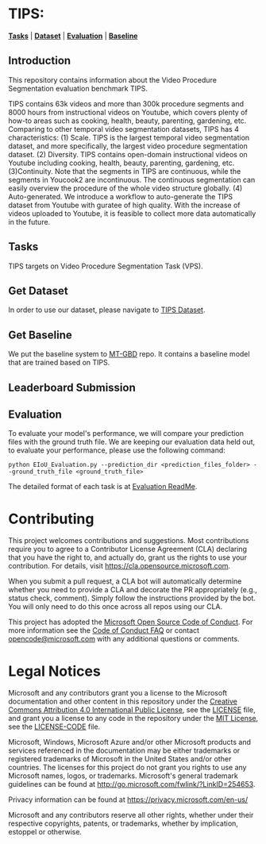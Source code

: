 # TIPS: 
[**Tasks**](#tasks) |
[**Dataset**](#get-dataset) |
[**Evaluation**](#Evaluation) |
[**Baseline**](#get-Baseline) 

## Introduction
This repository contains information about the Video Procedure Segmentation evaluation benchmark TIPS.

TIPS contains 63k videos and more than 300k procedure segments and 8000 hours from instructional videos on Youtube, which covers plenty of how-to areas such as cooking, health, beauty, parenting, gardening, etc. Comparing to other temporal video segmentation datasets, TIPS has 4 characteristics: (1) Scale. TIPS is the largest temporal video segmentation dataset, and more specifically, the largest video procedure segmentation dataset. (2) Diversity. TIPS contains open-domain instructional videos on Youtube including cooking, health, beauty, parenting, gardening, etc. (3)Continuity. Note that the segments in TIPS are continuous, while the segments in Youcook2 are incontinuous. The continuous segmentation can easily overview the procedure of the whole video structure globally. (4) Auto-generated. We introduce a workflow to auto-generate the TIPS dataset from Youtube with guratee of high quality. With the increase of videos uploaded to Youtube, it is feasible to collect more data automatically in the future. 

## Tasks
TIPS targets on Video Procedure Segmentation Task (VPS).

## Get Dataset
In order to use our dataset, please navigate to [TIPS Dataset](./dataset).

## Get Baseline
We put the baseline system to [MT-GBD](https://github.com/microsoft/mt_gbd) repo. It contains a baseline model that are trained based on TIPS.

## Leaderboard Submission

## Evaluation
To evaluate your model's performance, we will compare your prediction files with the ground truth file.
We are keeping our evaluation data held out, to evaluate your performance, please use the following command: 

```
python EIoU_Evaluation.py --prediction_dir <prediction_files_folder> --ground_truth_file <ground_truth_file>
```
The detailed format of each task is at [Evaluation ReadMe](./evaluation/README.md).

# Contributing

This project welcomes contributions and suggestions.  Most contributions require you to agree to a
Contributor License Agreement (CLA) declaring that you have the right to, and actually do, grant us
the rights to use your contribution. For details, visit https://cla.opensource.microsoft.com.

When you submit a pull request, a CLA bot will automatically determine whether you need to provide
a CLA and decorate the PR appropriately (e.g., status check, comment). Simply follow the instructions
provided by the bot. You will only need to do this once across all repos using our CLA.

This project has adopted the [Microsoft Open Source Code of Conduct](https://opensource.microsoft.com/codeofconduct/).
For more information see the [Code of Conduct FAQ](https://opensource.microsoft.com/codeofconduct/faq/) or
contact [opencode@microsoft.com](mailto:opencode@microsoft.com) with any additional questions or comments.

# Legal Notices

Microsoft and any contributors grant you a license to the Microsoft documentation and other content
in this repository under the [Creative Commons Attribution 4.0 International Public License](https://creativecommons.org/licenses/by/4.0/legalcode),
see the [LICENSE](LICENSE) file, and grant you a license to any code in the repository under the [MIT License](https://opensource.org/licenses/MIT), see the
[LICENSE-CODE](LICENSE-CODE) file.

Microsoft, Windows, Microsoft Azure and/or other Microsoft products and services referenced in the documentation
may be either trademarks or registered trademarks of Microsoft in the United States and/or other countries.
The licenses for this project do not grant you rights to use any Microsoft names, logos, or trademarks.
Microsoft's general trademark guidelines can be found at http://go.microsoft.com/fwlink/?LinkID=254653.

Privacy information can be found at https://privacy.microsoft.com/en-us/

Microsoft and any contributors reserve all other rights, whether under their respective copyrights, patents,
or trademarks, whether by implication, estoppel or otherwise.
